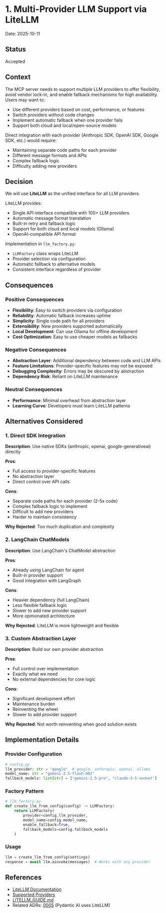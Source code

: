# 1. Multi-Provider LLM Support via LiteLLM

Date: 2025-10-11

## Status

Accepted

## Context

The MCP server needs to support multiple LLM providers to offer flexibility, avoid vendor lock-in, and enable fallback mechanisms for high availability. Users may want to:

- Use different providers based on cost, performance, or features
- Switch providers without code changes
- Implement automatic fallback when one provider fails
- Support both cloud and local/open-source models

Direct integration with each provider (Anthropic SDK, OpenAI SDK, Google SDK, etc.) would require:
- Maintaining separate code paths for each provider
- Different message formats and APIs
- Complex fallback logic
- Difficulty adding new providers

## Decision

We will use **LiteLLM** as the unified interface for all LLM providers.

LiteLLM provides:
- Single API interface compatible with 100+ LLM providers
- Automatic message format translation
- Built-in retry and fallback logic
- Support for both cloud and local models (Ollama)
- OpenAI-compatible API format

Implementation in `llm_factory.py`:
- `LLMFactory` class wraps LiteLLM
- Provider selection via configuration
- Automatic fallback to alternative models
- Consistent interface regardless of provider

## Consequences

### Positive Consequences

- **Flexibility**: Easy to switch providers via configuration
- **Reliability**: Automatic fallback increases uptime
- **Simplicity**: Single code path for all providers
- **Extensibility**: New providers supported automatically
- **Local Development**: Can use Ollama for offline development
- **Cost Optimization**: Easy to use cheaper models as fallbacks

### Negative Consequences

- **Abstraction Layer**: Additional dependency between code and LLM APIs
- **Feature Limitations**: Provider-specific features may not be exposed
- **Debugging Complexity**: Errors may be obscured by abstraction
- **Dependency Risk**: Reliant on LiteLLM maintenance

### Neutral Consequences

- **Performance**: Minimal overhead from abstraction layer
- **Learning Curve**: Developers must learn LiteLLM patterns

## Alternatives Considered

### 1. Direct SDK Integration

**Description**: Use native SDKs (anthropic, openai, google-generativeai) directly

**Pros**:
- Full access to provider-specific features
- No abstraction layer
- Direct control over API calls

**Cons**:
- Separate code paths for each provider (2-5x code)
- Complex fallback logic to implement
- Difficult to add new providers
- Harder to maintain consistency

**Why Rejected**: Too much duplication and complexity

### 2. LangChain ChatModels

**Description**: Use LangChain's ChatModel abstraction

**Pros**:
- Already using LangChain for agent
- Built-in provider support
- Good integration with LangGraph

**Cons**:
- Heavier dependency (full LangChain)
- Less flexible fallback logic
- Slower to add new provider support
- More opinionated architecture

**Why Rejected**: LiteLLM is more lightweight and flexible

### 3. Custom Abstraction Layer

**Description**: Build our own provider abstraction

**Pros**:
- Full control over implementation
- Exactly what we need
- No external dependencies for core logic

**Cons**:
- Significant development effort
- Maintenance burden
- Reinventing the wheel
- Slower to add provider support

**Why Rejected**: Not worth reinventing when good solution exists

## Implementation Details

### Provider Configuration

```python
# config.py
llm_provider: str = "google"  # google, anthropic, openai, ollama
model_name: str = "gemini-2.5-flash-002"
fallback_models: list[str] = ["gemini-2.5-pro", "claude-3-5-sonnet"]
```

### Factory Pattern

```python
# llm_factory.py
def create_llm_from_config(config) -> LLMFactory:
    return LLMFactory(
        provider=config.llm_provider,
        model_name=config.model_name,
        enable_fallback=True,
        fallback_models=config.fallback_models
    )
```

### Usage

```python
llm = create_llm_from_config(settings)
response = await llm.ainvoke(messages)  # Works with any provider
```

## References

- [LiteLLM Documentation](https://docs.litellm.ai/)
- [Supported Providers](https://docs.litellm.ai/docs/providers)
- [LITELLM_GUIDE.md](../LITELLM_GUIDE.md)
- Related ADRs: [0005](0005-pydantic-ai-integration.md) (Pydantic AI uses LiteLLM)
